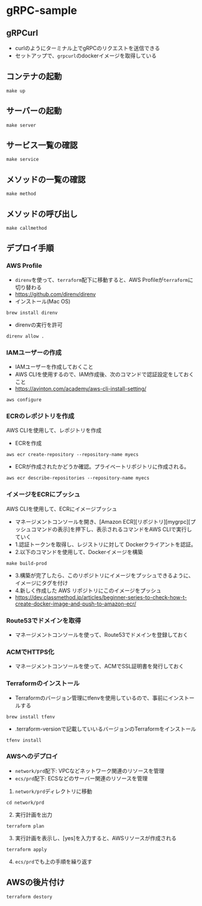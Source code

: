 # gRPC-sample
## gRPCurl
- curlのようにターミナル上でgRPCのリクエストを送信できる
- セットアップで、`grpcurl`のdockerイメージを取得している

## コンテナの起動
```
make up
```
## サーバーの起動
```
make server
```
## サービス一覧の確認
```
make service
```
## メソッドの一覧の確認
```
make method
```
## メソッドの呼び出し
```
make callmethod
```

## デプロイ手順
### AWS Profile
- `direnv`を使って、`terraform`配下に移動すると、AWS Profileが`terraform`に切り替わる
- https://github.com/direnv/direnv
- インストール(Mac OS)
```
brew install direnv
```
- direnvの実行を許可
```
direnv allow .
```

### IAMユーザーの作成
- IAMユーザーを作成しておくこと
- AWS CLIを使用するので、IAM作成後、次のコマンドで認証設定をしておくこと
- https://avinton.com/academy/aws-cli-install-setting/
```
aws configure
```

### ECRのレポジトリを作成
AWS CLIを使用して、レポジトリを作成
- ECRを作成
```
aws ecr create-repository --repository-name myecs
```
- ECRが作成されたかどうか確認。プライベートリポジトリに作成される。
```
aws ecr describe-repositories --repository-name myecs
```

### イメージをECRにプッシュ
AWS CLIを使用して、ECRにイメージプッシュ
- マネージメントコンソールを開き、[Amazon ECR][リポジトリ][mygrpc][プッシュコマンドの表示]を押下し、表示されるコマンドをAWS CLIで実行していく
- 1.認証トークンを取得し、レジストリに対して Dockerクライアントを認証。
- 2.以下のコマンドを使用して、Dockerイメージを構築
```
make build-prod
```
- 3.構築が完了したら、このリポジトリにイメージをプッシュできるように、イメージにタグを付け
- 4.新しく作成した AWS リポジトリにこのイメージをプッシュ
- https://dev.classmethod.jp/articles/beginner-series-to-check-how-t-create-docker-image-and-push-to-amazon-ecr/

### Route53でドメインを取得
- マネージメントコンソールを使って、Route53でドメインを登録しておく
### ACMでHTTPS化
- マネージメントコンソールを使って、ACMでSSL証明書を発行しておく
### Terraformのインストール
- Terraformのバージョン管理にtfenvを使用しているので、事前にインストールする
```
brew install tfenv
```
- .terraform-versionで記載していいるバージョンのTerraformをインストール
```
tfenv install
```
### AWSへのデプロイ
- `network/prd`配下:  VPCなどネットワーク関連のリソースを管理
- `ecs/prd`配下:  ECSなどのサーバー関連のリソースを管理
1. `network/prd`ディレクトリに移動
```
cd network/prd
```
2. 実行計画を出力
```
terraform plan
```
3. 実行計画を表示し、[yes]を入力すると、AWSリソースが作成される
```
terraform apply
```
4. `ecs/prd`でも上の手順を繰り返す
## AWSの後片付け
```
terraform destory
```

